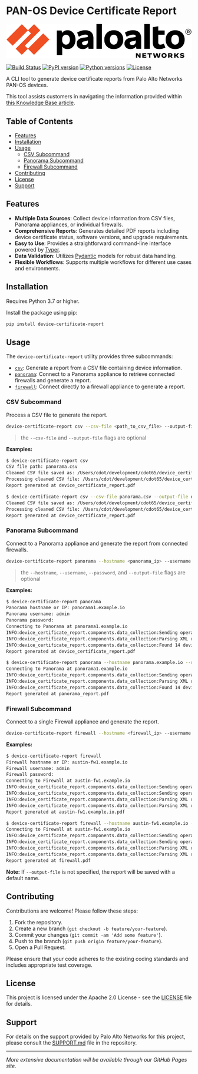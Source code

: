 # PAN-OS Device Certificate Report

![Banner Image](device_certificate_report/assets/logo.svg)

[![Build Status](https://github.com/cdot65/device-certificate-report/actions/workflows/ci.yml/badge.svg)](https://github.com/cdot65/device-certificate-report/actions/workflows/ci.yml)
[![PyPI version](https://badge.fury.io/py/device-certificate-report.svg)](https://badge.fury.io/py/device-certificate-report)
[![Python versions](https://img.shields.io/pypi/pyversions/device-certificate-report.svg)](https://pypi.org/project/device-certificate-report/)
[![License](https://img.shields.io/github/license/cdot65/device-certificate-report.svg)](https://github.com/cdot65/device-certificate-report/blob/main/LICENSE)

A CLI tool to generate device certificate reports from Palo Alto Networks PAN-OS devices.

This tool assists customers in navigating the information provided within [this Knowledge Base article](https://live.paloaltonetworks.com/t5/customer-advisories/update-to-additional-pan-os-certificate-expirations-and-new/ta-p/572158).

## Table of Contents

- [Features](#features)
- [Installation](#installation)
- [Usage](#usage)
  - [CSV Subcommand](#csv-subcommand)
  - [Panorama Subcommand](#panorama-subcommand)
  - [Firewall Subcommand](#firewall-subcommand)
- [Contributing](#contributing)
- [License](#license)
- [Support](#support)

## Features

- **Multiple Data Sources**: Collect device information from CSV files, Panorama appliances, or individual firewalls.
- **Comprehensive Reports**: Generates detailed PDF reports including device certificate status, software versions, and upgrade requirements.
- **Easy to Use**: Provides a straightforward command-line interface powered by [Typer](https://typer.tiangolo.com/).
- **Data Validation**: Utilizes [Pydantic](https://pydantic-docs.helpmanual.io/) models for robust data handling.
- **Flexible Workflows**: Supports multiple workflows for different use cases and environments.

## Installation

Requires Python 3.7 or higher.

Install the package using pip:

```bash
pip install device-certificate-report
```

## Usage

The `device-certificate-report` utility provides three subcommands:

- [`csv`](#csv-subcommand): Generate a report from a CSV file containing device information.
- [`panorama`](#panorama-subcommand): Connect to a Panorama appliance to retrieve connected firewalls and generate a report.
- [`firewall`](#firewall-subcommand): Connect directly to a firewall appliance to generate a report.

### CSV Subcommand

Process a CSV file to generate the report.

```bash
device-certificate-report csv --csv-file <path_to_csv_file> --output-file <output_pdf>
```

> the `--csv-file` and `--output-file` flags are optional

**Examples:**

```bash
$ device-certificate-report csv                                                                                                                                                                                        ─╯
CSV file path: panorama.csv
Cleaned CSV file saved as: /Users/cdot/development/cdot65/device_certificate_report/cleaned.csv
Processing cleaned CSV file: /Users/cdot/development/cdot65/device_certificate_report/cleaned.csv
Report generated at device_certificate_report.pdf
```

```bash
$ device-certificate-report csv --csv-file panorama.csv --output-file device_certificate_report.pdf                                                                                                                    ─╯
Cleaned CSV file saved as: /Users/cdot/development/cdot65/device_certificate_report/cleaned.csv
Processing cleaned CSV file: /Users/cdot/development/cdot65/device_certificate_report/cleaned.csv
Report generated at device_certificate_report.pdf
```

### Panorama Subcommand

Connect to a Panorama appliance and generate the report from connected firewalls.

```bash
device-certificate-report panorama --hostname <panorama_ip> --username <user> --password <password> --output-file <output_pdf>
```

> the `--hostname`, `--username`, `--password`, and `--output-file` flags are optional


**Examples:**

```bash
$ device-certificate-report panorama                                                                                                                                                                                   ─╯
Panorama hostname or IP: panorama1.example.io
Panorama username: admin
Panorama password: 
Connecting to Panorama at panorama1.example.io
INFO:device_certificate_report.components.data_collection:Sending operational command to Panorama to retrieve all devices.
INFO:device_certificate_report.components.data_collection:Parsing XML response from Panorama.
INFO:device_certificate_report.components.data_collection:Found 14 devices connected to Panorama.
Report generated at device_certificate_report.pdf
```

```bash
$ device-certificate-report panorama --hostname panorama.example.io --username admin --password paloalto123 --output-file panorama_report.pdf                                                                      ─╯
Connecting to Panorama at panorama1.example.io
INFO:device_certificate_report.components.data_collection:Sending operational command to Panorama to retrieve all devices.
INFO:device_certificate_report.components.data_collection:Parsing XML response from Panorama.
INFO:device_certificate_report.components.data_collection:Found 14 devices connected to Panorama.
Report generated at panorama_report.pdf
```

### Firewall Subcommand

Connect to a single Firewall appliance and generate the report.

```bash
device-certificate-report firewall --hostname <firewall_ip> --username <user> --password <password> --output-file <output_pdf>
```

**Examples:**

```bash
$ device-certificate-report firewall                                                                                                                                                                                   ─╯
Firewall hostname or IP: austin-fw1.example.io
Firewall username: admin
Firewall password: 
Connecting to Firewall at austin-fw1.example.io
INFO:device_certificate_report.components.data_collection:Sending operational command to Firewall to retrieve system info.
INFO:device_certificate_report.components.data_collection:Sending operational command to Firewall to retrieve device certificate status.
INFO:device_certificate_report.components.data_collection:Parsing XML response from Firewall system info.
INFO:device_certificate_report.components.data_collection:Parsing XML response from Firewall device certificate status.
Report generated at austin-fw1.example.io.pdf
```

```bash
$ device-certificate-report firewall --hostname austin-fw1.example.io --username admin --password paloalto123 --output-file firewall.pdf                                                                            ─╯
Connecting to Firewall at austin-fw1.example.io
INFO:device_certificate_report.components.data_collection:Sending operational command to Firewall to retrieve system info.
INFO:device_certificate_report.components.data_collection:Sending operational command to Firewall to retrieve device certificate status.
INFO:device_certificate_report.components.data_collection:Parsing XML response from Firewall system info.
INFO:device_certificate_report.components.data_collection:Parsing XML response from Firewall device certificate status.
Report generated at firewall.pdf
```

**Note:** If `--output-file` is not specified, the report will be saved with a default name.

## Contributing

Contributions are welcome! Please follow these steps:

1. Fork the repository.
2. Create a new branch (`git checkout -b feature/your-feature`).
3. Commit your changes (`git commit -am 'Add some feature'`).
4. Push to the branch (`git push origin feature/your-feature`).
5. Open a Pull Request.

Please ensure that your code adheres to the existing coding standards and includes appropriate test coverage.

## License

This project is licensed under the Apache 2.0 License - see the [LICENSE](./LICENSE) file for details.

## Support

For details on the support provided by Palo Alto Networks for this project, please consult the [SUPPORT.md](./SUPPORT.md) file in the repository.

---

*More extensive documentation will be available through our GitHub Pages site.*
